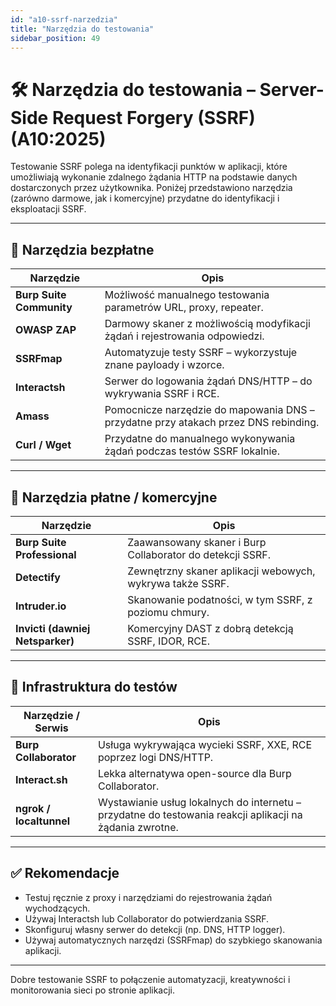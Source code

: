 ```yaml
---
id: "a10-ssrf-narzedzia"
title: "Narzędzia do testowania"
sidebar_position: 49
---
```


# 🛠️ Narzędzia do testowania – Server-Side Request Forgery (SSRF) (A10:2025)

Testowanie SSRF polega na identyfikacji punktów w aplikacji, które umożliwiają wykonanie zdalnego żądania HTTP na podstawie danych dostarczonych przez użytkownika. Poniżej przedstawiono narzędzia (zarówno darmowe, jak i komercyjne) przydatne do identyfikacji i eksploatacji SSRF.

---

## 🔧 Narzędzia bezpłatne

| Narzędzie | Opis |
|----------|------|
| **Burp Suite Community** | Możliwość manualnego testowania parametrów URL, proxy, repeater. |
| **OWASP ZAP** | Darmowy skaner z możliwością modyfikacji żądań i rejestrowania odpowiedzi. |
| **SSRFmap** | Automatyzuje testy SSRF – wykorzystuje znane payloady i wzorce. |
| **Interactsh** | Serwer do logowania żądań DNS/HTTP – do wykrywania SSRF i RCE. |
| **Amass** | Pomocnicze narzędzie do mapowania DNS – przydatne przy atakach przez DNS rebinding. |
| **Curl / Wget** | Przydatne do manualnego wykonywania żądań podczas testów SSRF lokalnie. |

---

## 💼 Narzędzia płatne / komercyjne

| Narzędzie | Opis |
|----------|------|
| **Burp Suite Professional** | Zaawansowany skaner i Burp Collaborator do detekcji SSRF. |
| **Detectify** | Zewnętrzny skaner aplikacji webowych, wykrywa także SSRF. |
| **Intruder.io** | Skanowanie podatności, w tym SSRF, z poziomu chmury. |
| **Invicti (dawniej Netsparker)** | Komercyjny DAST z dobrą detekcją SSRF, IDOR, RCE. |

---

## 🧩 Infrastruktura do testów

| Narzędzie / Serwis | Opis |
|--------------------|------|
| **Burp Collaborator** | Usługa wykrywająca wycieki SSRF, XXE, RCE poprzez logi DNS/HTTP. |
| **Interact.sh** | Lekka alternatywa open-source dla Burp Collaborator. |
| **ngrok / localtunnel** | Wystawianie usług lokalnych do internetu – przydatne do testowania reakcji aplikacji na żądania zwrotne. |

---

## ✅ Rekomendacje

- Testuj ręcznie z proxy i narzędziami do rejestrowania żądań wychodzących.
- Używaj Interactsh lub Collaborator do potwierdzania SSRF.
- Skonfiguruj własny serwer do detekcji (np. DNS, HTTP logger).
- Używaj automatycznych narzędzi (SSRFmap) do szybkiego skanowania aplikacji.

---

Dobre testowanie SSRF to połączenie automatyzacji, kreatywności i monitorowania sieci po stronie aplikacji.
